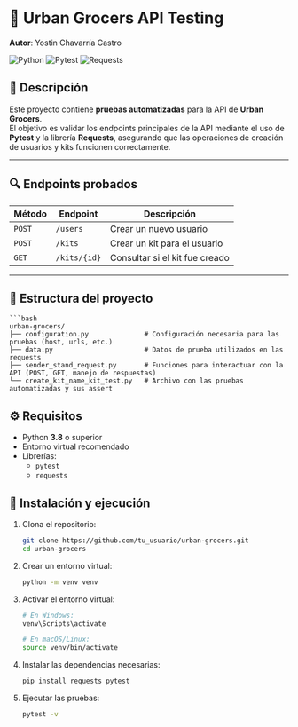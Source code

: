 # 🥑 Urban Grocers API Testing  

**Autor**: Yostin Chavarría Castro

![Python](https://img.shields.io/badge/Python-3.8%2B-blue)
![Pytest](https://img.shields.io/badge/Pytest-Framework-green)
![Requests](https://img.shields.io/badge/Requests-Library-orange)

## 📌 Descripción  

Este proyecto contiene **pruebas automatizadas** para la API de **Urban Grocers**.  
El objetivo es validar los endpoints principales de la API mediante el uso de **Pytest** y la librería **Requests**, asegurando que las operaciones de creación de usuarios y kits funcionen correctamente.  

---

## 🔍 Endpoints probados  

| Método | Endpoint       | Descripción |
|--------|----------------|-------------|
| `POST` | `/users`       | Crear un nuevo usuario |
| `POST` | `/kits`        | Crear un kit para el usuario |
| `GET`  | `/kits/{id}`   | Consultar si el kit fue creado |

---

## 📂 Estructura del proyecto 

    ```bash
    urban-grocers/
    ├── configuration.py              # Configuración necesaria para las pruebas (host, urls, etc.)
    ├── data.py                       # Datos de prueba utilizados en las requests
    ├── sender_stand_request.py       # Funciones para interactuar con la API (POST, GET, manejo de respuestas)
    └── create_kit_name_kit_test.py   # Archivo con las pruebas automatizadas y sus assert

## ⚙️ Requisitos  

- Python **3.8** o superior  
- Entorno virtual recomendado  
- Librerías:  
  - `pytest`  
  - `requests`  


## 🚀 Instalación y ejecución

1. Clona el repositorio:
   ```bash
   git clone https://github.com/tu_usuario/urban-grocers.git
   cd urban-grocers

2. Crear un entorno virtual:

   ```bash
   python -m venv venv

3. Activar el entorno virtual:
   
   ```bash
   # En Windows:
   venv\Scripts\activate

   # En macOS/Linux:
   source venv/bin/activate

5. Instalar las dependencias necesarias:

   ```bash
   pip install requests pytest

6. Ejecutar las pruebas:

    ```bash
   pytest -v
